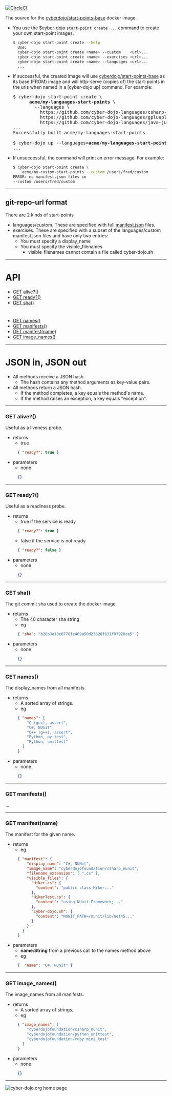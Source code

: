 
[![CircleCI](https://circleci.com/gh/cyber-dojo/start-points-base.svg?style=svg)](https://circleci.com/gh/cyber-dojo/start-points-base)

The source for the [cyberdojo/start-points-base](https://hub.docker.com/r/cyberdojo/start-points-base) docker image.

* You use the $[cyber-dojo](https://github.com/cyber-dojo/commander/blob/master/cyber-dojo) ```start-point create ...``` command to create your own start-point images.
  ```bash
  $ cyber-dojo start-point create --help
    Use:
    cyber-dojo start-point create <name> --custom    <url>...
    cyber-dojo start-point create <name> --exercises <url>...
    cyber-dojo start-point create <name> --languages <url>...
    ...
  ```

* If successful, the created image <name> will use [cyberdojo/start-points-base](https://hub.docker.com/r/cyberdojo/start-points-base) as its base (FROM) image and will http-serve (copies of) the start-points in the urls when named in a [cyber-dojo up] command. For example:
  <pre>
  $ cyber-dojo start-point create \
        <b>acme/my-languages-start-points</b> \
          --languages \
            https://github.com/cyber-dojo-languages/csharp-nunit             \
            https://github.com/cyber-dojo-languages/gplusplus-googlemock.git \
            https://github.com/cyber-dojo-languages/java-junit.git
  ...
  Successfully built acme/my-languages-start-points

  $ cyber-dojo up --languages=<b>acme/my-languages-start-points</b>
  ...
  </pre>

* If unsuccessful, the command will print an error message. For example:
  ```bash
  $ cyber-dojo start-point create \
      acme/my-custom-start-points --custom /users/fred/custom
  ERROR: no manifest.json files in
  --custom /users/fred/custom
  ```

- - - -

## git-repo-url format
There are 2 kinds of start-points
- languages/custom. These are specified with full [manifest.json](https://blog.cyber-dojo.org/2016/08/cyber-dojo-start-points-manifestjson.html) files.
- exercises. These are specified with a subset of the languages/custom manifest.json files and have only two entries:
  - You must specify a display_name
  - You must specify the visible_filenames
    - visible_filenames cannot contain a file called cyber-dojo.sh

- - - -
# API
- [GET alive?()](#get-alive)
- [GET ready?()](#get-ready)
- [GET sha()](#get-sha)
#
- [GET names()](#get-names)
- [GET manifests()](#get-manifests)
- [GET manifest(name)](#get-manifestname)
- [GET image_names()](#get-imagenames)

- - - -
# JSON in, JSON out  
* All methods receive a JSON hash.
  * The hash contains any method arguments as key-value pairs.
* All methods return a JSON hash.
  * If the method completes, a key equals the method's name.
  * If the method raises an exception, a key equals "exception".

- - - -
### GET alive?()
Useful as a liveness probe.
- returns
  * true
  ```json
    { "ready?": true }
  ```
- parameters
  * none
  ```json
    {}
  ```

- - - -
### GET ready?()
Useful as a readiness probe.
- returns
  * true if the service is ready
  ```json
    { "ready?": true }
  ```  
  * false if the service is not ready
  ```json
    { "ready?": false }
  ```
- parameters
  * none
  ```json
    {}
  ```

- - - -
### GET sha()
The git commit sha used to create the docker image.
- returns
  * The 40 character sha string
  * eg
  ```json
    { "sha": "b28b3e13c0778fe409a50d23628f631f87920ce5" }
  ```
- parameters
  * none
  ```json
    {}
  ```

- - - -
### GET names()
The display_names from all manifests.
- returns
  * A sorted array of strings.
  * eg
  ```json
    { "names": [
        "C (gcc), assert",
        "C#, NUnit",
        "C++ (g++), assert",
        "Python, py.test",
        "Python, unittest"
      ]
    }
  ```
- parameters
  * none
  ```json
    {}
  ```

- - - -
### GET manifests()
...

- - - -
### GET manifest(name)
The manifest for the given name.
- returns
  * eg
  ```json
    { "manifest": {
        "display_name": "C#, NUNit",
        "image_name": "cyberdojofoundation/csharp_nunit",
        "filename_extension": [ ".cs" ],
        "visible_files": {
          "Hiker.cs": {               
            "content": "public class Hiker..."
          },
          "HikerTest.cs": {
            "content": "using NUnit.Framework;..."
          },
          "cyber-dojo.sh": {
            "content": "NUNIT_PATH=/nunit/lib/net45..."
          }
        }
      }
    }
  ```
- parameters
  * **name:String** from a previous call to the names method above
  * eg
  ```json
    {  "name": "C#, NUnit" }
  ```

- - - -
### GET image_names()
The image_names from all manifests.
- returns
  * A sorted array of strings.
  * eg
  ```json
    { "image_names": [
        "cyberdojofoundation/csharp_nunit",
        "cyberdojofoundation/python_unittest",
        "cyberdojofoundation/ruby_mini_test"
      ]
    }
  ```
- parameters
  * none
  ```json
    {}
  ```

- - - -

![cyber-dojo.org home page](https://github.com/cyber-dojo/cyber-dojo/blob/master/shared/home_page_snapshot.png)
